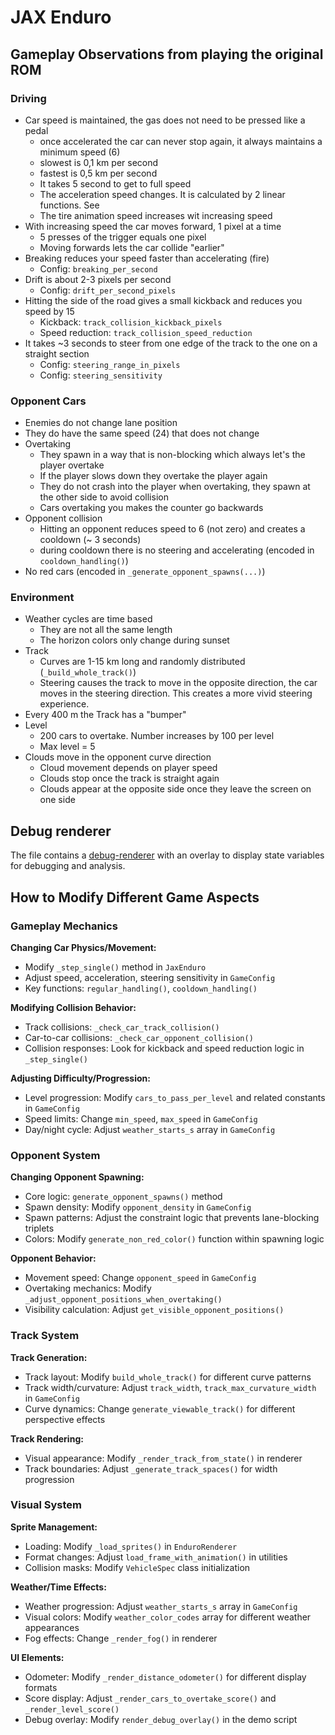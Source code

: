 # JAX Enduro

## Gameplay Observations from playing the original ROM
### Driving
- Car speed is maintained, the gas does not need to be pressed like a pedal
    - once accelerated the car can never stop again, it always maintains a minimum speed (6)
    - slowest is 0,1 km per second
    - fastest is 0,5 km per second
    - It takes 5 second to get to full speed
    - The acceleration speed changes. It is calculated by 2 linear functions. See
    - The tire animation speed increases wit increasing speed
- With increasing speed the car moves forward, 1 pixel at a time
    - 5 presses of the trigger equals one pixel
    - Moving forwards lets the car collide "earlier"
- Breaking reduces your speed faster than accelerating (fire)
  - Config: `breaking_per_second`
- Drift is about 2-3 pixels per second
  - Config: `drift_per_second_pixels`
- Hitting the side of the road gives a small kickback and reduces you speed by 15
  - Kickback: `track_collision_kickback_pixels`
  - Speed reduction: `track_collision_speed_reduction`
- It takes ~3 seconds to steer from one edge of the track to the one on a straight section
  - Config: `steering_range_in_pixels`
  - Config: `steering_sensitivity`

### Opponent Cars
- Enemies do not change lane position
- They do have the same speed (24) that does not change
- Overtaking
  - They spawn in a way that is non-blocking which always let's the player overtake
  - If the player slows down they overtake the player again
  - They do not crash into the player when overtaking, they spawn at the other side to avoid collision
  - Cars overtaking you makes the counter go backwards
- Opponent collision
  - Hitting an opponent reduces speed to 6 (not zero) and creates a cooldown (~ 3 seconds)
  - during cooldown there is no steering and accelerating (encoded in `cooldown_handling()`)
- No red cars (encoded in `_generate_opponent_spawns(...)`)

### Environment
- Weather cycles are time based
  - They are not all the same length
  - The horizon colors only change during sunset
- Track
  - Curves are 1-15 km long and randomly distributed (`_build_whole_track()`)
  - Steering causes the track to move in the opposite direction, the car moves in the steering direction. This creates a more vivid steering experience.
- Every 400 m the Track has a "bumper"
- Level
  - 200 cars to overtake. Number increases by 100 per level
  - Max level = 5
- Clouds move in the opponent curve direction
  - Cloud movement depends on player speed
  - Clouds stop once the track is straight again
  - Clouds appear at the opposite side once they leave the screen on one side

## Debug renderer
The file contains a [debug-renderer](./jax_enduro_debug_renderer.py) with an overlay to display state variables for 
debugging and analysis.


## How to Modify Different Game Aspects

### Gameplay Mechanics

**Changing Car Physics/Movement:**
- Modify `_step_single()` method in `JaxEnduro`
- Adjust speed, acceleration, steering sensitivity in `GameConfig`
- Key functions: `regular_handling()`, `cooldown_handling()`

**Modifying Collision Behavior:**
- Track collisions: `_check_car_track_collision()`
- Car-to-car collisions: `_check_car_opponent_collision()`  
- Collision responses: Look for kickback and speed reduction logic in `_step_single()`

**Adjusting Difficulty/Progression:**
- Level progression: Modify `cars_to_pass_per_level` and related constants in `GameConfig`
- Speed limits: Change `min_speed`, `max_speed` in `GameConfig`
- Day/night cycle: Adjust `weather_starts_s` array in `GameConfig`

### Opponent System

**Changing Opponent Spawning:**
- Core logic: `generate_opponent_spawns()` method
- Spawn density: Modify `opponent_density` in `GameConfig`  
- Spawn patterns: Adjust the constraint logic that prevents lane-blocking triplets
- Colors: Modify `generate_non_red_color()` function within spawning logic

**Opponent Behavior:**
- Movement speed: Change `opponent_speed` in `GameConfig`
- Overtaking mechanics: Modify `_adjust_opponent_positions_when_overtaking()`
- Visibility calculation: Adjust `get_visible_opponent_positions()`

### Track System

**Track Generation:**
- Track layout: Modify `build_whole_track()` for different curve patterns
- Track width/curvature: Adjust `track_width`, `track_max_curvature_width` in `GameConfig`
- Curve dynamics: Change `generate_viewable_track()` for different perspective effects

**Track Rendering:**
- Visual appearance: Modify `_render_track_from_state()` in renderer
- Track boundaries: Adjust `_generate_track_spaces()` for width progression

### Visual System

**Sprite Management:**
- Loading: Modify `_load_sprites()` in `EnduroRenderer`
- Format changes: Adjust `load_frame_with_animation()` in utilities
- Collision masks: Modify `VehicleSpec` class initialization

**Weather/Time Effects:**
- Weather progression: Adjust `weather_starts_s` array in `GameConfig`
- Visual colors: Modify `weather_color_codes` array for different weather appearances
- Fog effects: Change `_render_fog()` in renderer

**UI Elements:**
- Odometer: Modify `_render_distance_odometer()` for different display formats
- Score display: Adjust `_render_cars_to_overtake_score()` and `_render_level_score()`
- Debug overlay: Modify `render_debug_overlay()` in the demo script

